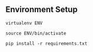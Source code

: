 

## Environment Setup
```
virtualenv ENV

source ENV/bin/activate

pip install -r requirements.txt
```